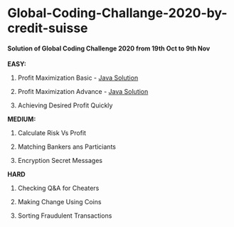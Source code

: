 # Global-Coding-Challange-2020-by-credit-suisse

#### Solution of Global Coding Challenge 2020 from 19th Oct to 9th Nov


**EASY:**

1. Profit Maximization Basic  -   [Java Solution](https://github.com/mohitsingla123/Global-Coding-Challange-2020-by-credit-suisse/blob/main/Easy/ProfitMaximization.java)

2. Profit Maximization Advance  -   [Java Solution](https://github.com/mohitsingla123/Global-Coding-Challange-2020-by-credit-suisse/blob/main/Easy/Profit_Maximization_Extended.java)

3. Achieving Desired Profit Quickly


**MEDIUM:**

1. Calculate Risk Vs Profit

2. Matching Bankers ans Particiants

3. Encryption Secret Messages


**HARD**

1. Checking Q&A for Cheaters

2. Making Change Using Coins

3. Sorting Fraudulent Transactions
